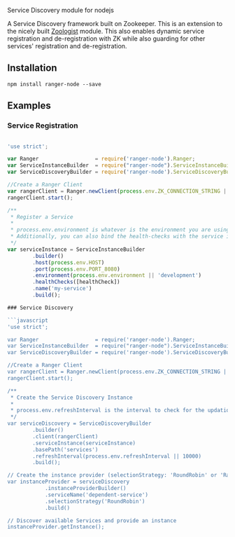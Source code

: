Service Discovery module for nodejs

A Service Discovery framework built on Zookeeper. This is an extension to the nicely built [Zoologist](https://github.com/ph0bos/zoologist) module.
This also enables dynamic service registration and de-registration with ZK while also guarding for other services' registration and de-registration.

## Installation

    npm install ranger-node --save

## Examples

### Service Registration

```javascript

'use strict';

var Ranger                  = require('ranger-node').Ranger;
var ServiceInstanceBuilder  = require("ranger-node").ServiceInstanceBuilder;
var ServiceDiscoveryBuilder = require('ranger-node').ServiceDiscoveryBuilder;

//Create a Ranger Client
var rangerClient = Ranger.newClient(process.env.ZK_CONNECTION_STRING || '127.0.0.1:2181');
rangerClient.start();

/**
 * Register a Service
 *
 * process.env.environment is whatever is the environment you are using
 * Additionally, you can also bind the health-checks with the service instance
 */
var serviceInstance = ServiceInstanceBuilder
        .builder()
        .host(process.env.HOST)
        .port(process.env.PORT_8080)
        .environment(process.env.environment || 'development')
        .healthChecks([healthCheck])
        .name('my-service')
        .build();

### Service Discovery

```javascript
'use strict';

var Ranger                  = require('ranger-node').Ranger;
var ServiceInstanceBuilder  = require("ranger-node").ServiceInstanceBuilder;
var ServiceDiscoveryBuilder = require('ranger-node').ServiceDiscoveryBuilder;

//Create a Ranger Client
var rangerClient = Ranger.newClient(process.env.ZK_CONNECTION_STRING || '127.0.0.1:2181');
rangerClient.start();

/**
 * Create the Service Discovery Instance
 *
 * process.env.refreshInterval is the interval to check for the updation of nodes in ZK.
 */
var serviceDiscovery = ServiceDiscoveryBuilder
        .builder()
        .client(rangerClient)
        .serviceInstance(serviceInstance)
        .basePath('services')
        .refreshInterval(process.env.refreshInterval || 10000)
        .build();

// Create the instance provider (selectionStrategy: 'RoundRobin' or 'Random')
var instanceProvider = serviceDiscovery
            .instanceProviderBuilder()
            .serviceName('dependent-service')
            .selectionStrategy('RoundRobin')
            .build()

// Discover available Services and provide an instance
instanceProvider.getInstance();





